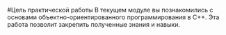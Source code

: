 #Цель практической работы
В текущем модуле вы познакомились с основами объектно-ориентированного программирования в C++. Эта работа позволит закрепить полученные знания и навыки.

